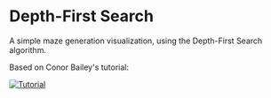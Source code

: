 # Depth-First Search

A simple maze generation visualization, using the Depth-First Search algorithm.

Based on Conor Bailey's tutorial:

[![Tutorial](https://img.youtube.com/vi/nHjqkLV_Tp0/hqdefault.jpg)](https://www.youtube.com/watch?v=nHjqkLV_Tp0)
